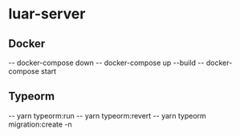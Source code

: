 # luar-server

## Docker

-- docker-compose down
-- docker-compose up --build
-- docker-compose start

## Typeorm

-- yarn typeorm:run
-- yarn typeorm:revert
-- yarn typeorm migration:create -n <nameFile>
